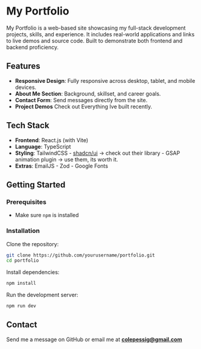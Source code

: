 # My Portfolio

My Portfolio is a web-based site showcasing my full-stack development projects, skills, and experience. It includes real-world applications and links to live demos and source code. Built to demonstrate both frontend and backend proficiency.

## Features

- **Responsive Design**: Fully responsive across desktop, tablet, and mobile devices.
- **About Me Section**: Background, skillset, and career goals.
- **Contact Form**: Send messages directly from the site.
- **Project Demos** Check out Everything Ive built recently.

## Tech Stack

- **Frontend**: React.js (with Vite)
- **Language**: TypeScript
- **Styling**: TailwindCSS - [shadcn/ui](https://ui.shadcn.com/) -> check out their library - GSAP animation plugin -> use them, its worth it.
- **Extras**: EmailJS - Zod - Google Fonts

## Getting Started

### Prerequisites

- Make sure `npm` is installed

### Installation

Clone the repository:

```bash
git clone https://github.com/yourusername/portfolio.git
cd portfolio
```

Install dependencies:

```bash
npm install
```

Run the development server:

```bash
npm run dev
```

## Contact

Send me a message on GitHub or email me at **colepessig@gmail.com**

